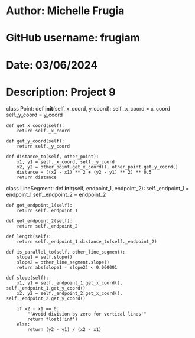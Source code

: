 # Author: Michelle Frugia
# GitHub username: frugiam
# Date: 03/06/2024
# Description: Project 9

class Point:
    def __init__(self, x_coord, y_coord):
        self._x_coord = x_coord
        self._y_coord = y_coord

    def get_x_coord(self):
        return self._x_coord

    def get_y_coord(self):
        return self._y_coord

    def distance_to(self, other_point):
        x1, y1 = self._x_coord, self._y_coord
        x2, y2 = other_point.get_x_coord(), other_point.get_y_coord()
        distance = ((x2 - x1) ** 2 + (y2 - y1) ** 2) ** 0.5
        return distance


class LineSegment:
    def __init__(self, endpoint_1, endpoint_2):
        self._endpoint_1 = endpoint_1
        self._endpoint_2 = endpoint_2

    def get_endpoint_1(self):
        return self._endpoint_1

    def get_endpoint_2(self):
        return self._endpoint_2

    def length(self):
        return self._endpoint_1.distance_to(self._endpoint_2)

    def is_parallel_to(self, other_line_segment):
        slope1 = self.slope()
        slope2 = other_line_segment.slope()
        return abs(slope1 - slope2) < 0.000001

    def slope(self):
        x1, y1 = self._endpoint_1.get_x_coord(), self._endpoint_1.get_y_coord()
        x2, y2 = self._endpoint_2.get_x_coord(), self._endpoint_2.get_y_coord()

        if x2 - x1 == 0:
            "'Avoid division by zero for vertical lines'"
            return float('inf')
        else:
            return (y2 - y1) / (x2 - x1)
